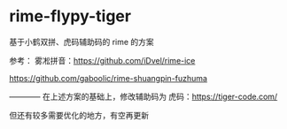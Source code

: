 # rime-flypy-tiger
基于小鹤双拼、虎码辅助码的 rime 的方案

参考：
雾凇拼音：https://github.com/iDvel/rime-ice

https://github.com/gaboolic/rime-shuangpin-fuzhuma

————
在上述方案的基础上，修改辅助码为 虎码：https://tiger-code.com/

但还有较多需要优化的地方，有空再更新
